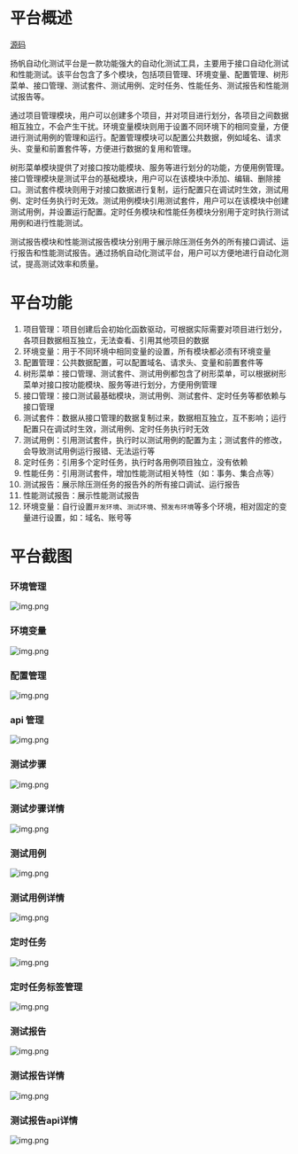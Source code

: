 
# 平台概述

[源码](https://gitee.com/test-instructor/yangfan)

扬帆自动化测试平台是一款功能强大的自动化测试工具，主要用于接口自动化测试和性能测试。该平台包含了多个模块，包括项目管理、环境变量、配置管理、树形菜单、接口管理、测试套件、测试用例、定时任务、性能任务、测试报告和性能测试报告等。

通过项目管理模块，用户可以创建多个项目，并对项目进行划分，各项目之间数据相互独立，不会产生干扰。环境变量模块则用于设置不同环境下的相同变量，方便进行测试用例的管理和运行。配置管理模块可以配置公共数据，例如域名、请求头、变量和前置套件等，方便进行数据的复用和管理。

树形菜单模块提供了对接口按功能模块、服务等进行划分的功能，方便用例管理。接口管理模块是测试平台的基础模块，用户可以在该模块中添加、编辑、删除接口。测试套件模块则用于对接口数据进行复制，运行配置只在调试时生效，测试用例、定时任务执行时无效。测试用例模块引用测试套件，用户可以在该模块中创建测试用例，并设置运行配置。定时任务模块和性能任务模块分别用于定时执行测试用例和进行性能测试。

测试报告模块和性能测试报告模块分别用于展示除压测任务外的所有接口调试、运行报告和性能测试报告。通过扬帆自动化测试平台，用户可以方便地进行自动化测试，提高测试效率和质量。

# 平台功能
1. 项目管理：项目创建后会初始化函数驱动，可根据实际需要对项目进行划分，各项目数据相互独立，无法查看、引用其他项目的数据
2. 环境变量：用于不同环境中相同变量的设置，所有模块都必须有环境变量
3. 配置管理：公共数据配置，可以配置域名、请求头、变量和前置套件等
4. 树形菜单：接口管理、测试套件、测试用例都包含了树形菜单，可以根据树形菜单对接口按功能模块、服务等进行划分，方便用例管理
5. 接口管理：接口测试最基础模块，测试用例、测试套件、定时任务等都依赖与接口管理
6. 测试套件：数据从接口管理的数据复制过来，数据相互独立，互不影响；运行配置只在调试时生效，测试用例、定时任务执行时无效
7. 测试用例：引用测试套件，执行时以测试用例的配置为主；测试套件的修改，会导致测试用例运行报错、无法运行等
8. 定时任务：引用多个定时任务，执行时各用例项目独立，没有依赖
9. 性能任务：引用测试套件，增加性能测试相关特性（如：事务、集合点等）
10. 测试报告：展示除压测任务的报告外的所有接口调试、运行报告
11. 性能测试报告：展示性能测试报告
12. 环境变量：自行设置`开发环境`、`测试环境`、`预发布环境`等多个环境，相对固定的变量进行设置，如：域名、账号等

# 平台截图
### 环境管理
![img.png](http://qiniu.yangfan.gd.cn/image/0/env.png)
### 环境变量
![img.png](http://qiniu.yangfan.gd.cn/image/0/env_var.png)
### 配置管理
![img.png](http://qiniu.yangfan.gd.cn/image/0/config.png)
### api 管理
![img.png](http://qiniu.yangfan.gd.cn/image/0/api.png)
### 测试步骤
![img.png](http://qiniu.yangfan.gd.cn/image/0/teststep.png)
### 测试步骤详情
![img.png](http://qiniu.yangfan.gd.cn/image/0/teststepdetail.png)
### 测试用例
![img.png](http://qiniu.yangfan.gd.cn/image/0/testcase.png)
### 测试用例详情
![img.png](http://qiniu.yangfan.gd.cn/image/0/testcaseDetail.png)
### 定时任务
![img.png](http://qiniu.yangfan.gd.cn/image/0/task.png)
### 定时任务标签管理
![img.png](http://qiniu.yangfan.gd.cn/image/0/tasktag.png)
### 测试报告
![img.png](http://qiniu.yangfan.gd.cn/image/0/report.png)
### 测试报告详情
![img.png](http://qiniu.yangfan.gd.cn/image/0/reportdetail.png)
### 测试报告api详情
![img.png](http://qiniu.yangfan.gd.cn/image/0/reportDetailApi.png)